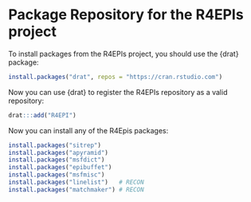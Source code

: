 # Package Repository for the R4EPIs project

To install packages from the R4EPIs project, you should use the {drat} package:

```r
install.packages("drat", repos = "https://cran.rstudio.com")
```

Now you can use {drat} to register the R4EPIs repository as a valid repository:

```r
drat:::add("R4EPI")
```

Now you can install any of the R4Epis packages:

```r
install.packages("sitrep")
install.packages("apyramid")
install.packages("msfdict")
install.packages("epibuffet")
install.packages("msfmisc")
install.packages("linelist")   # RECON
install.packages("matchmaker") # RECON
```
